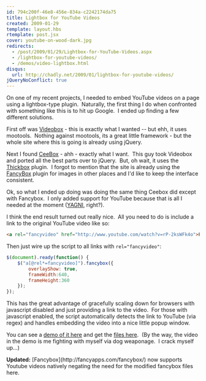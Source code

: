 ```yaml
---
id: 794c200f-46e8-456e-834a-c2242174da75
title: Lightbox for YouTube Videos
created: 2009-01-29
template: layout.hbs
rtemplate: post.jsx
cover: youtube-on-wood-dark.jpg
redirects:
  - /post/2009/01/29/Lightbox-for-YouTube-Videos.aspx
  - /lightbox-for-youtube-videos/
  - /demos/video-lightbox.html
disqus:
  url: http://chadly.net/2009/01/lightbox-for-youtube-videos/
jQueryNoConflict: true
---
```


On one of my recent projects, I needed to embed YouTube videos on a page using a lightbox-type plugin.  Naturally, the first thing I do when confronted with something like this is to hit up Google.  I ended up finding a few different solutions.

First off was [Videobox](http://videobox-lb.sourceforge.net/) - this is exactly what I wanted -- but ehh, it uses mootools.  Nothing against mootools, its a great little framework - but the whole site where this is going is already using jQuery.

Next I found [CeeBox](http://catcubed.com/2008/12/23/ceebox-a-thickboxvideobox-mashup/) - ahh - exactly what I want.  This guy took Videobox and ported all the best parts over to jQuery.  But, oh wait, it uses the [Thickbox](http://jquery.com/demo/thickbox/) plugin.  I forgot to mention that the site is already using the [FancyBox](http://fancyapps.com/fancybox/) plugin for images in other places and I'd like to keep the interface consistent.

Ok, so what I ended up doing was doing the same thing Ceebox did except with Fancybox.  I only added support for YouTube because that is all I needed at the moment ([YAGNI](http://en.wikipedia.org/wiki/You_Ain%27t_Gonna_Need_It), right?).

I think the end result turned out really nice.  All you need to do is include a link to the original YouTube video like so:

```html
<a rel="fancyvideo" href="http://www.youtube.com/watch?v=rP-2ksWFk4o">Pop me up</a>
```

Then just wire up the script to all links with `rel="fancyvideo"`:

```javascript
$(document).ready(function() {
    $("a[@rel*=fancyvideo]").fancybox({
        overlayShow: true,
        frameWidth:640,
        frameHeight:360
    });
});
```

This has the great advantage of gracefully scaling down for browsers with javascript disabled and just providing a link to the video.  For those with javascript enabled, the script automatically detects the link to YouTube (via regex) and handles embedding the video into a nice little popup window.

You can see a <a href="http://www.youtube.com/watch?v=rP-2ksWFk4o" rel="fancyvideo">demo of it here</a> and get the [files here](fancybox-with-video.zip).  (By the way, the video in the demo is me fighting with myself via dog weaponage.  I crack myself up…)

<div class="alert alert-warning">
	<strong>Updated:</strong>
	[Fancybox](http://fancyapps.com/fancybox/) now supports Youtube videos natively negating the need for the modified fancybox files here.
</div>

<script type="text/javascript" src="scripts/jquery-1.2.6.min.js"></script>
<script type="text/javascript" src="scripts/jquery.pngFix.pack.js"></script>
<script type="text/javascript" src="scripts/jquery.fancybox-1.0.0.js"></script>
<script type="text/javascript" src="scripts/swfobject.js"></script>
<link rel="stylesheet" type="text/css" href="scripts/fancybox/fancy.css"/>

<script type="text/javascript">
    $(document).ready(function() {
        $("a[@rel*=fancyvideo]").fancybox({
            overlayShow: true,
            frameWidth:640,
            frameHeight:360
        });
    });
</script>
